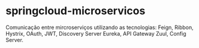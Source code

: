 # springcloud-microservicos
Comunicação entre mircroserviços utilizando as tecnologias: Feign, Ribbon, Hystrix, OAuth, JWT, Discovery Server Eureka, API Gateway Zuul, Config Server.
